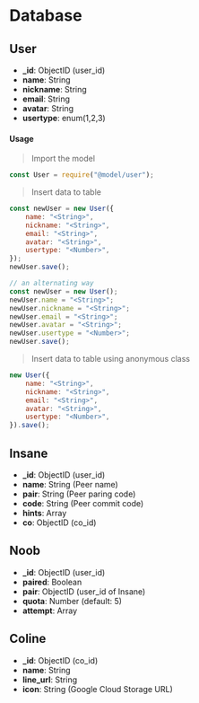 # Database

## User

- **\_id**: ObjectID (user_id)
- **name**: String
- **nickname**: String
- **email**: String
- **avatar**: String
- **usertype**: enum(1,2,3)

#### Usage

> Import the model

```js
const User = require("@model/user");
```

> Insert data to table

```js
const newUser = new User({
	name: "<String>",
	nickname: "<String>",
	email: "<String>",
	avatar: "<String>",
	usertype: "<Number>",
});
newUser.save();
```

```js
// an alternating way
const newUser = new User();
newUser.name = "<String>";
newUser.nickname = "<String>";
newUser.email = "<String>";
newUser.avatar = "<String>";
newUser.usertype = "<Number>";
newUser.save();
```

> Insert data to table using anonymous class

```js
new User({
	name: "<String>",
	nickname: "<String>",
	email: "<String>",
	avatar: "<String>",
	usertype: "<Number>",
}).save();
```

## Insane

- **\_id**: ObjectID (user_id)
- **name**: String (Peer name)
- **pair**: String (Peer paring code)
- **code**: String (Peer commit code)
- **hints**: Array
- **co**: ObjectID (co_id)

## Noob

- **\_id**: ObjectID (user_id)
- **paired**: Boolean
- **pair**: ObjectID (user_id of Insane)
- **quota**: Number (default: 5)
- **attempt**: Array

## Coline

- **\_id**: ObjectID (co_id)
- **name**: String
- **line_url**: String
- **icon**: String (Google Cloud Storage URL)
